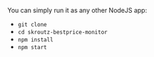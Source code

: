 You can simply run it as any other NodeJS app:

- `git clone`
- `cd skroutz-bestprice-monitor`
- `npm install`
- `npm start`

